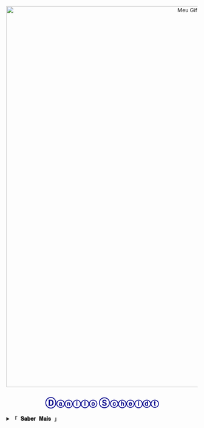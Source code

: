 <p align="center">
  <img src="https://media.tenor.com/nTUpRvbQ_eIAAAAM/tower-of-god-kami-no-tou.gif" width="1000" alt="Meu Gif Animado">
</p>

<h2 align="center" style="color: darkblue;">Ⓓⓐⓝⓘⓛⓞ Ⓢⓒⓗⓔⓘⓓⓣ</h2>

<details>
  <summary><b><samp>「 𝐒𝐚𝐛𝐞𝐫 𝐌𝐚𝐢𝐬 」</samp></b></summary>

  <br>

<h2 align="center" style="color: darkgreen;">
  🎓 UFPB 💻 e UNICSUL 🧪, minha paixão!
</h2>

<p style="color: gray;">
  💻 Tecnologia e programação | 🌱 Curioso por ciência, saúde e inovação. <br>

  📚 O aprendizado é contínuo e a evolução constante.
A mudança é natural e a reinvenção permanente.
</p>

<div align="center">
| Meus aspectos  | Nível | Observação                           |
|----------------|--------------|--------------------------------------|
| Mutável        | 0.5            | Ainda apenas tentando                |
| Conhecimento   | 3            | Tenho muito a aprender               |
| Comunicação    | 1            | Expressividade bem abaixo do normal  |
| Resiliência    | 6            | Ainda não sou bom                    |
| Criatividade   | 4            | Ideias com pouca clareza             |
</div>

</details>

